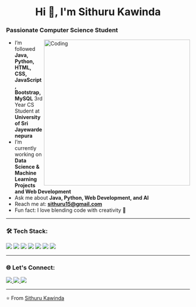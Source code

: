 <h1 align="center">Hi 👋, I'm Sithuru Kawinda</h1>
<h3>Passionate Computer Science Student</h3>

<img align="right" alt="Coding" width="400" src="https://cdn.dribbble.com/users/1162077/screenshots/3848914/programmer.gif">

-  I’m followed **Java, Python, HTML, CSS, JavaScript, Bootstrap, MySQL**
   3rd Year CS Student at **University of Sri Jayewardenepura** 
-  I’m currently working on **Data Science & Machine Learning Projects and Web Development** 
-  Ask me about **Java, Python, Web Development, and AI** 
-  Reach me at: **sithuru15@gmail.com**
-    Fun fact: I love blending code with creativity 🚀

---

### 🛠️ Tech Stack:
<p align="left">
  <img src="https://img.shields.io/badge/Python-3776AB?style=for-the-badge&logo=python&logoColor=white"/>
  <img src="https://img.shields.io/badge/Java-ED8B00?style=for-the-badge&logo=java&logoColor=white"/>
  <img src="https://img.shields.io/badge/JavaScript-F7DF1E?style=for-the-badge&logo=javascript&logoColor=black"/>
  <img src="https://img.shields.io/badge/HTML5-E34F26?style=for-the-badge&logo=html5&logoColor=white"/>
  <img src="https://img.shields.io/badge/CSS3-1572B6?style=for-the-badge&logo=css3&logoColor=white"/>
  <img src="https://img.shields.io/badge/Bootstrap-7952B3?style=for-the-badge&logo=bootstrap&logoColor=white"/>
  <img src="https://img.shields.io/badge/MySQL-005C84?style=for-the-badge&logo=mysql&logoColor=white"/>
</p>

---

### 🌐 Let's Connect:
<p align="left">
  <a href="https://github.com/sithuru-kawinda" target="_blank">
    <img src="https://img.shields.io/badge/GitHub-Profile-black?style=for-the-badge&logo=github"/>
  </a>
  <a href="https://www.linkedin.com/in/sithurukawinda/" target="_blank">
    <img src="https://img.shields.io/badge/LinkedIn-0077B5?style=for-the-badge&logo=linkedin&logoColor=white"/>
  </a>
  <a href="mailto:sithuru15@gmail.com">
    <img src="https://img.shields.io/badge/Gmail-D14836?style=for-the-badge&logo=gmail&logoColor=white"/>
  </a>
</p>

---

⭐ From [Sithuru Kawinda](https://github.com/sithuru-kawinda)
